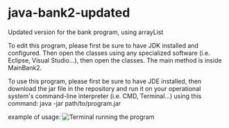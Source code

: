 # java-bank2-updated
Updated version for the bank program, using arrayList

To edit this program, please first be sure to have JDK installed and configured. Then open the classes using any specialized software (i.e. Eclipse, Visual Studio...), then open the classes. The main method is inside MainBank2.

To use this program, please first be sure to have JDE installed, then download the jar file in the repository and run it on your operational system's command-line interpreter (i.e. CMD, Terminal...) using this command: java -jar path/to/program.jar

example of usage:
![Terminal running the program](https://s8.gifyu.com/images/testing.gif)

